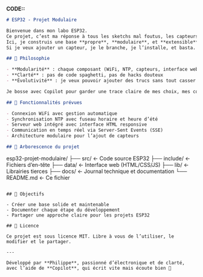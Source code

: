 **CODE::**

```markdown
# ESP32 - Projet Modulaire

Bienvenue dans mon labo ESP32.  
Ce projet, c’est ma réponse à tous les sketchs mal foutus, les capteurs ajoutés à l’arrache, et les codes qu’on n’ose plus toucher après 3 semaines. 
Ici, je construis une base **propre**, **modulaire**, et **extensible**. 
Si je veux ajouter un capteur, je le branche, je l’installe, et basta. Pas de prise de tête.

## 🧠 Philosophie

- **Modularité** : chaque composant (WiFi, NTP, capteurs, interface web) est indépendant
- **Clarté** : pas de code spaghetti, pas de hacks douteux
- **Évolutivité** : je veux pouvoir ajouter des trucs sans tout casser

Je bosse avec Copilot pour garder une trace claire de mes choix, mes codes, et mes galères. Tout est documenté dans `docs/copilot-journal.md`.

## 🔧 Fonctionnalités prévues

- Connexion WiFi avec gestion automatique
- Synchronisation NTP avec fuseau horaire et heure d’été
- Serveur web intégré avec interface HTML responsive
- Communication en temps réel via Server-Sent Events (SSE)
- Architecture modulaire pour l’ajout de capteurs

## 📁 Arborescence du projet

```
esp32-projet-modulaire/
├── src/               ← Code source ESP32
├── include/           ← Fichiers d’en-tête
├── data/              ← Interface web (HTML/CSS/JS)
├── lib/               ← Librairies tierces
├── docs/              ← Journal technique et documentation
└── README.md          ← Ce fichier
```

## 🚀 Objectifs

- Créer une base solide et maintenable
- Documenter chaque étape du développement
- Partager une approche claire pour les projets ESP32

## 📜 Licence

Ce projet est sous licence MIT. Libre à vous de l’utiliser, le modifier et le partager.

---

Développé par **Philippe**, passionné d’électronique et de clarté,  
avec l’aide de **Copilot**, qui écrit vite mais écoute bien 🤖
```
